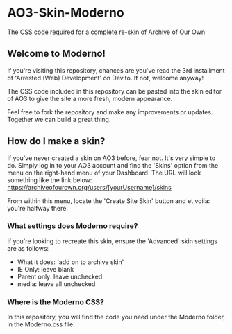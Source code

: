 # AO3-Skin-Moderno
The CSS code required for a complete re-skin of Archive of Our Own

## Welcome to Moderno! ##
If you're visiting this repository, chances are you've read the 3rd installment of 'Arrested (Web) Development' on Dev.to. If not, welcome anyway!

The CSS code included in this repository can be pasted into the skin editor of AO3 to give the site a more fresh, modern appearance. 

Feel free to fork the repository and make any improvements or updates. Together we can build a great thing.

## How do I make a skin? ##
If you've never created a skin on AO3 before, fear not. It's very simple to do. Simply log in to your AO3 account and find the 'Skins' option from the menu on the right-hand menu of your Dashboard. The URL will look something like the link below:
https://archiveofourown.org/users/[yourUsername]/skins

From within this menu, locate the 'Create Site Skin' button and et voila: you're halfway there. 

### What settings does Moderno require? ###
If you're looking to recreate this skin, ensure the 'Advanced' skin settings are as follows:
- What it does: 'add on to archive skin'
- IE Only: leave blank
- Parent only: leave unchecked
- media: leave all unchecked
  
### Where is the Moderno CSS? ###
In this repository, you will find the code you need under the Moderno folder, in the Moderno.css file.
